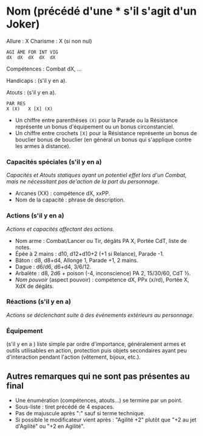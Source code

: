 # Nom (précédé d'une * s'il s'agit d'un Joker)

Allure : X
Charisme : X (si non nul)

	AGI	ÂME	FOR	INT	VIG
	dX	dX	dX	dX	dX

Compétences : Combat dX, ...

Handicaps : (s'il y en a).

Atouts : (s'il y en a).

	PAR	RES
	X (X)	X [X] (X)

- Un chiffre entre parenthèses `(X)` pour la Parade ou la Résistance représente un bonus d'équipement ou un bonus circonstanciel.
- Un chiffre entre crochets `[X]` pour la Résistance représente un bonus de bouclier bonus de bouclier (en général un bonus qui s'applique contre les armes à distance).


### Capacités spéciales (s'il y en a)

_Capacités et Atouts statiques ayant un potentiel effet lors d'un Combat, mais ne nécessitant pas de'action de la part du personnage._ 

- Arcanes (XX) : compétence dX, xxPP.
- Nom de la capacité : phrase de description.

### Actions (s'il y en a)

_Actions et capacités affectant des actions._

- Nom arme : Combat/Lancer ou Tir, dégâts PA X, Portée CdT, liste de notes.
- Épée à 2 mains : d10, d12+d10+2 (+1 si Relance), Parade -1.
- Bâton : d8, d8+d4, Allonge 1, Parade +1, 2 mains.
- Dague : d6/d6, d6+d4, 3/6/12.
- Arbalète : d8, 2d6 + poison (-4, inconscience) PA 2, 15/30/60, CdT ½.
- _Nom pouvoir_ (aspect pouvoir) : compétence dX, PPx (x/rd), Portée X, XdX de dégâts.

### Réactions (s'il y en a)

_Actions se déclenchant suite à des évènements extérieurs au personnage._

### Équipement
(s'il y en a ) liste simple par ordre d'importance, généralement armes et outils utilisables en action, protection puis objets secondaires ayant peu d'interaction pendant l'action (vêtement, bijoux, etc.).

## Autres remarques qui ne sont pas présentes au final
- Une énumération (compétences, atouts...) se termine par un point.
- Sous-liste : tiret précédé de 4 espaces.
- Pas de majuscule après ":" sauf si terme technique.
- Si possible le modificateur vient après : "Agilité +2" plutôt que "+2 au jet d'Agilité" ou "+2 en Agilité".
